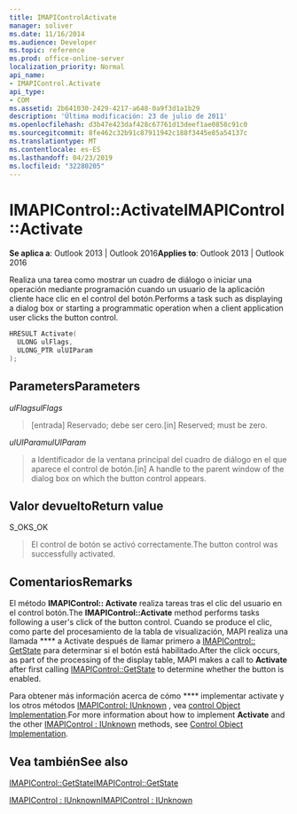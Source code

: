 ```yaml
---
title: IMAPIControlActivate
manager: soliver
ms.date: 11/16/2014
ms.audience: Developer
ms.topic: reference
ms.prod: office-online-server
localization_priority: Normal
api_name:
- IMAPIControl.Activate
api_type:
- COM
ms.assetid: 2b641030-2429-4217-a648-0a9f3d1a1b29
description: 'Última modificación: 23 de julio de 2011'
ms.openlocfilehash: d3b47e423daf428c67761d13deef1ae0858c91c0
ms.sourcegitcommit: 8fe462c32b91c87911942c188f3445e85a54137c
ms.translationtype: MT
ms.contentlocale: es-ES
ms.lasthandoff: 04/23/2019
ms.locfileid: "32280205"
---
```

# <a name="imapicontrolactivate"></a><span data-ttu-id="f7eca-103">IMAPIControl::Activate</span><span class="sxs-lookup"><span data-stu-id="f7eca-103">IMAPIControl::Activate</span></span>

  
  
<span data-ttu-id="f7eca-104">**Se aplica a**: Outlook 2013 | Outlook 2016</span><span class="sxs-lookup"><span data-stu-id="f7eca-104">**Applies to**: Outlook 2013 | Outlook 2016</span></span> 
  
<span data-ttu-id="f7eca-105">Realiza una tarea como mostrar un cuadro de diálogo o iniciar una operación mediante programación cuando un usuario de la aplicación cliente hace clic en el control del botón.</span><span class="sxs-lookup"><span data-stu-id="f7eca-105">Performs a task such as displaying a dialog box or starting a programmatic operation when a client application user clicks the button control.</span></span>
  
```cpp
HRESULT Activate(
  ULONG ulFlags,
  ULONG_PTR ulUIParam
);
```

## <a name="parameters"></a><span data-ttu-id="f7eca-106">Parameters</span><span class="sxs-lookup"><span data-stu-id="f7eca-106">Parameters</span></span>

 <span data-ttu-id="f7eca-107">_ulFlags_</span><span class="sxs-lookup"><span data-stu-id="f7eca-107">_ulFlags_</span></span>
  
> <span data-ttu-id="f7eca-108">[entrada] Reservado; debe ser cero.</span><span class="sxs-lookup"><span data-stu-id="f7eca-108">[in] Reserved; must be zero.</span></span>
    
 <span data-ttu-id="f7eca-109">_ulUIParam_</span><span class="sxs-lookup"><span data-stu-id="f7eca-109">_ulUIParam_</span></span>
  
> <span data-ttu-id="f7eca-110">a Identificador de la ventana principal del cuadro de diálogo en el que aparece el control de botón.</span><span class="sxs-lookup"><span data-stu-id="f7eca-110">[in] A handle to the parent window of the dialog box on which the button control appears.</span></span>
    
## <a name="return-value"></a><span data-ttu-id="f7eca-111">Valor devuelto</span><span class="sxs-lookup"><span data-stu-id="f7eca-111">Return value</span></span>

<span data-ttu-id="f7eca-112">S_OK</span><span class="sxs-lookup"><span data-stu-id="f7eca-112">S_OK</span></span> 
  
> <span data-ttu-id="f7eca-113">El control de botón se activó correctamente.</span><span class="sxs-lookup"><span data-stu-id="f7eca-113">The button control was successfully activated.</span></span>
    
## <a name="remarks"></a><span data-ttu-id="f7eca-114">Comentarios</span><span class="sxs-lookup"><span data-stu-id="f7eca-114">Remarks</span></span>

<span data-ttu-id="f7eca-115">El método **IMAPIControl:: Activate** realiza tareas tras el clic del usuario en el control botón.</span><span class="sxs-lookup"><span data-stu-id="f7eca-115">The **IMAPIControl::Activate** method performs tasks following a user's click of the button control.</span></span> <span data-ttu-id="f7eca-116">Cuando se produce el clic, como parte del procesamiento de la tabla de visualización, MAPI realiza una llamada \*\*\*\* a Activate después de llamar primero a [IMAPIControl:: GetState](imapicontrol-getstate.md) para determinar si el botón está habilitado.</span><span class="sxs-lookup"><span data-stu-id="f7eca-116">After the click occurs, as part of the processing of the display table, MAPI makes a call to **Activate** after first calling [IMAPIControl::GetState](imapicontrol-getstate.md) to determine whether the button is enabled.</span></span> 
  
<span data-ttu-id="f7eca-117">Para obtener más información acerca de cómo \*\*\*\* implementar activate y los otros métodos [IMAPIControl: IUnknown](imapicontroliunknown.md) , vea [control Object Implementation](control-object-implementation.md).</span><span class="sxs-lookup"><span data-stu-id="f7eca-117">For more information about how to implement **Activate** and the other [IMAPIControl : IUnknown](imapicontroliunknown.md) methods, see [Control Object Implementation](control-object-implementation.md).</span></span>
  
## <a name="see-also"></a><span data-ttu-id="f7eca-118">Vea también</span><span class="sxs-lookup"><span data-stu-id="f7eca-118">See also</span></span>



[<span data-ttu-id="f7eca-119">IMAPIControl::GetState</span><span class="sxs-lookup"><span data-stu-id="f7eca-119">IMAPIControl::GetState</span></span>](imapicontrol-getstate.md)
  
[<span data-ttu-id="f7eca-120">IMAPIControl : IUnknown</span><span class="sxs-lookup"><span data-stu-id="f7eca-120">IMAPIControl : IUnknown</span></span>](imapicontroliunknown.md)

